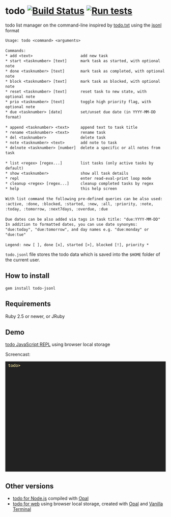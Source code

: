 # todo [![Build Status](https://travis-ci.org/gaborbata/todo.svg?branch=master)](https://travis-ci.org/gaborbata/todo) [![Run tests](https://github.com/gaborbata/todo/workflows/Run%20tests/badge.svg)](https://github.com/gaborbata/todo/actions/workflows/ruby.yml)

todo list manager on the command-line inspired by [todo.txt](http://todotxt.org) using the [jsonl](http://jsonlines.org) format

```
Usage: todo <command> <arguments>

Commands:
* add <text>                     add new task
* start <tasknumber> [text]      mark task as started, with optional note
* done <tasknumber> [text]       mark task as completed, with optional note
* block <tasknumber> [text]      mark task as blocked, with optional note
* reset <tasknumber> [text]      reset task to new state, with optional note
* prio <tasknumber> [text]       toggle high priority flag, with optional note
* due <tasknumber> [date]        set/unset due date (in YYYY-MM-DD format)

* append <tasknumber> <text>     append text to task title
* rename <tasknumber> <text>     rename task
* del <tasknumber>               delete task
* note <tasknumber> <text>       add note to task
* delnote <tasknumber> [number]  delete a specific or all notes from task

* list <regex> [regex...]        list tasks (only active tasks by default)
* show <tasknumber>              show all task details
* repl                           enter read-eval-print loop mode
* cleanup <regex> [regex...]     cleanup completed tasks by regex
* help                           this help screen

With list command the following pre-defined queries can be also used:
:active, :done, :blocked, :started, :new, :all, :priority, :note,
:today, :tomorrow, :next7days, :overdue, :due

Due dates can be also added via tags in task title: "due:YYYY-MM-DD"
In addition to formatted dates, you can use date synonyms:
"due:today", "due:tomorrow", and day names e.g. "due:monday" or "due:tue"

Legend: new [ ], done [x], started [>], blocked [!], priority *
```

`todo.jsonl` file stores the todo data which is saved into the `$HOME` folder of the current user.

## How to install

```
gem install todo-jsonl
```

## Requirements

Ruby 2.5 or newer, or JRuby

## Demo

[todo JavaScript REPL](http://gaborbata.github.io/todo/) using browser local storage

Screencast:

![todo](https://raw.githubusercontent.com/gaborbata/todo/master/todo.gif)

## Other versions

* [todo for Node.js](https://github.com/gaborbata/todo/tree/master/node)
  compiled with [Opal](https://github.com/opal/opal)
* [todo for web](http://gaborbata.github.io/todo/) using browser local storage,
  created with [Opal](https://github.com/opal/opal) and [Vanilla Terminal](https://github.com/soyjavi/vanilla-terminal)
